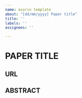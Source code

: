 ```yaml
---
name: asarin template
about: "[dd/mm/yyyy] Paper title"
title: ''
labels: ''
assignees: ''

---
```


# PAPER TITLE

## URL

## ABSTRACT
